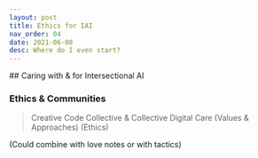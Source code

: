 ```yaml
---
layout: post
title: Ethics for IAI
nav_order: 04
date: 2021-06-08
desc: Where do I even start?
---
```


<main class="zine">
<section class="zine-page page-1" markdown="1">
## Caring with & for Intersectional AI

### Ethics & Communities

>Creative Code Collective & Collective Digital Care (Values & Approaches) (Ethics)

(Could combine with love notes or with tactics)

</section>
</main>